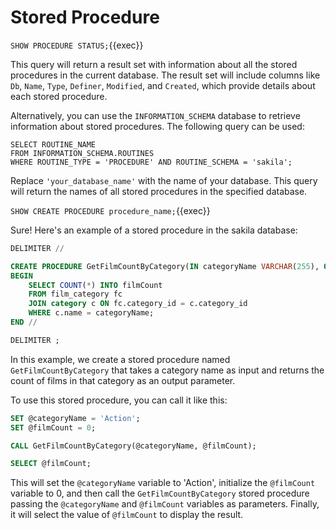 # Stored Procedure


`SHOW PROCEDURE STATUS;`{{exec}}

This query will return a result set with information about all the stored procedures in the current database. The result set will include columns like `Db`, `Name`, `Type`, `Definer`, `Modified`, and `Created`, which provide details about each stored procedure.

Alternatively, you can use the `INFORMATION_SCHEMA` database to retrieve information about stored procedures. The following query can be used:

```
SELECT ROUTINE_NAME
FROM INFORMATION_SCHEMA.ROUTINES
WHERE ROUTINE_TYPE = 'PROCEDURE' AND ROUTINE_SCHEMA = 'sakila';
```

Replace `'your_database_name'` with the name of your database. This query will return the names of all stored procedures in the specified database.



`SHOW CREATE PROCEDURE procedure_name;`{{exec}}


Sure! Here's an example of a stored procedure in the sakila database:

```sql
DELIMITER //

CREATE PROCEDURE GetFilmCountByCategory(IN categoryName VARCHAR(255), OUT filmCount INT)
BEGIN
    SELECT COUNT(*) INTO filmCount
    FROM film_category fc
    JOIN category c ON fc.category_id = c.category_id
    WHERE c.name = categoryName;
END //

DELIMITER ;
```

In this example, we create a stored procedure named `GetFilmCountByCategory` that takes a category name as input and returns the count of films in that category as an output parameter.

To use this stored procedure, you can call it like this:

```sql
SET @categoryName = 'Action';
SET @filmCount = 0;

CALL GetFilmCountByCategory(@categoryName, @filmCount);

SELECT @filmCount;
```

This will set the `@categoryName` variable to 'Action', initialize the `@filmCount` variable to 0, and then call the `GetFilmCountByCategory` stored procedure passing the `@categoryName` and `@filmCount` variables as parameters. Finally, it will select the value of `@filmCount` to display the result.